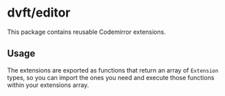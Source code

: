 # dvft/editor

This package contains reusable Codemirror extensions.

## Usage

The extensions are exported as functions that return an array of `Extension` types, so you can import the ones you need and execute those functions within your extensions array.
